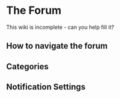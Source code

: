 # The Forum
This wiki is incomplete - can you help fill it?
## How to navigate the forum

## Categories

## Notification Settings
